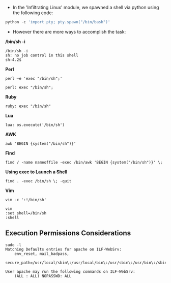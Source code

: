 
- In the 'Infiltrating Linux' module, we spawned a shell via python using the following code: 
```python
python -c 'import pty; pty.spawn("/bin/bash")'
```
- However there are more ways to accomplish the task: 

**/bin/sh -i**

```shell-session
/bin/sh -i
sh: no job control in this shell
sh-4.2$
```

**Perl**
```shell-session
perl —e 'exec "/bin/sh";'
```

```shell-session
perl: exec "/bin/sh";
```

**Ruby**
```shell-session
ruby: exec "/bin/sh"
```

**Lua**
```shell-session
lua: os.execute('/bin/sh')
```

**AWK**
```shell-session
awk 'BEGIN {system("/bin/sh")}'
```

**Find**
```shell-session
find / -name nameoffile -exec /bin/awk 'BEGIN {system("/bin/sh")}' \;
```

**Using exec to Launch a Shell**
```shell-session
find . -exec /bin/sh \; -quit
```

**Vim**
```shell-session
vim -c ':!/bin/sh'
```

```shell-session
vim
:set shell=/bin/sh
:shell
```

## Execution Permissions Considerations
```shell-session
sudo -l
Matching Defaults entries for apache on ILF-WebSrv:
    env_reset, mail_badpass,
    secure_path=/usr/local/sbin\:/usr/local/bin\:/usr/sbin\:/usr/bin\:/sbin\:/bin

User apache may run the following commands on ILF-WebSrv:
    (ALL : ALL) NOPASSWD: ALL
```
